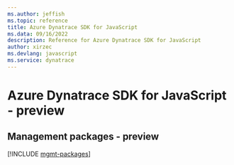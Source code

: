 ```yaml
---
ms.author: jeffish
ms.topic: reference
title: Azure Dynatrace SDK for JavaScript
ms.data: 09/16/2022
description: Reference for Azure Dynatrace SDK for JavaScript
author: xirzec
ms.devlang: javascript
ms.service: dynatrace
---
```

# Azure Dynatrace SDK for JavaScript - preview

## Management packages - preview
[!INCLUDE [mgmt-packages](dynatrace-mgmt-index.md)]